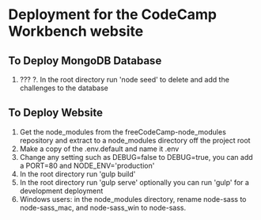 # Deployment for the CodeCamp Workbench website

## To Deploy MongoDB Database

1. ???
?. In the root directory run 'node seed' to delete and add the challenges to the database

## To Deploy Website

1. Get the node_modules from the freeCodeCamp-node_modules repository and extract to a node_modules directory off the project root
2. Make a copy of the .env.default and name it .env
3. Change any setting such as DEBUG=false to DEBUG=true, you can add a PORT=80 and NODE_ENV='production'
4. In the root directory run 'gulp build'
5. In the root directory run 'gulp serve' optionally you can run 'gulp' for a development deployment
6. Windows users: in the node_modules directory, rename node-sass to node-sass_mac, and node-sass_win to node-sass.